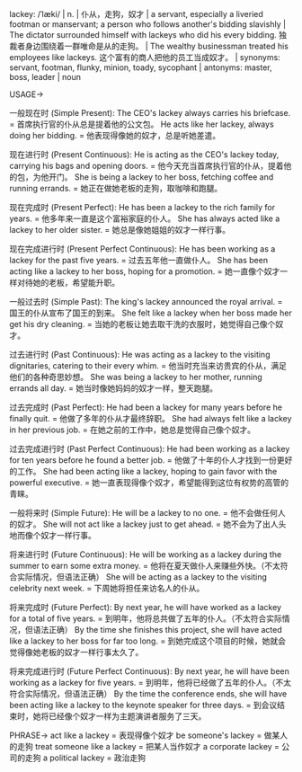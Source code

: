 lackey: /ˈlæki/ | n. | 仆从，走狗，奴才 | a servant, especially a liveried footman or manservant; a person who follows another's bidding slavishly | The dictator surrounded himself with lackeys who did his every bidding.  独裁者身边围绕着一群唯命是从的走狗。 |  The wealthy businessman treated his employees like lackeys.  这个富有的商人把他的员工当成奴才。 | synonyms: servant, footman, flunky, minion, toady, sycophant | antonyms: master, boss, leader | noun


USAGE->

一般现在时 (Simple Present):
The CEO's lackey always carries his briefcase. = 首席执行官的仆从总是提着他的公文包。
He acts like her lackey, always doing her bidding. = 他表现得像她的奴才，总是听她差遣。

现在进行时 (Present Continuous):
He is acting as the CEO's lackey today, carrying his bags and opening doors. = 他今天充当首席执行官的仆从，提着他的包，为他开门。
She is being a lackey to her boss, fetching coffee and running errands. = 她正在做她老板的走狗，取咖啡和跑腿。

现在完成时 (Present Perfect):
He has been a lackey to the rich family for years. = 他多年来一直是这个富裕家庭的仆人。
She has always acted like a lackey to her older sister. = 她总是像她姐姐的奴才一样行事。

现在完成进行时 (Present Perfect Continuous):
He has been working as a lackey for the past five years. = 过去五年他一直做仆人。
She has been acting like a lackey to her boss, hoping for a promotion. = 她一直像个奴才一样对待她的老板，希望能升职。


一般过去时 (Simple Past):
The king's lackey announced the royal arrival. = 国王的仆从宣布了国王的到来。
She felt like a lackey when her boss made her get his dry cleaning. = 当她的老板让她去取干洗的衣服时，她觉得自己像个奴才。

过去进行时 (Past Continuous):
He was acting as a lackey to the visiting dignitaries, catering to their every whim. = 他当时充当来访贵宾的仆从，满足他们的各种奇思妙想。
She was being a lackey to her mother, running errands all day. = 她当时像她妈妈的奴才一样，整天跑腿。

过去完成时 (Past Perfect):
He had been a lackey for many years before he finally quit. = 他做了多年的仆从才最终辞职。
She had always felt like a lackey in her previous job. = 在她之前的工作中，她总是觉得自己像个奴才。

过去完成进行时 (Past Perfect Continuous):
He had been working as a lackey for ten years before he found a better job. = 他做了十年的仆人才找到一份更好的工作。
She had been acting like a lackey, hoping to gain favor with the powerful executive. = 她一直表现得像个奴才，希望能得到这位有权势的高管的青睐。

一般将来时 (Simple Future):
He will be a lackey to no one. = 他不会做任何人的奴才。
She will not act like a lackey just to get ahead. = 她不会为了出人头地而像个奴才一样行事。

将来进行时 (Future Continuous):
He will be working as a lackey during the summer to earn some extra money. = 他将在夏天做仆人来赚些外快。（不太符合实际情况，但语法正确）
She will be acting as a lackey to the visiting celebrity next week. = 下周她将担任来访名人的仆从。

将来完成时 (Future Perfect):
By next year, he will have worked as a lackey for a total of five years. = 到明年，他将总共做了五年的仆人。（不太符合实际情况，但语法正确）
By the time she finishes this project, she will have acted like a lackey to her boss for far too long. = 到她完成这个项目的时候，她就会觉得像她老板的奴才一样行事太久了。

将来完成进行时 (Future Perfect Continuous):
By next year, he will have been working as a lackey for five years. = 到明年，他将已经做了五年的仆人。（不太符合实际情况，但语法正确）
By the time the conference ends, she will have been acting like a lackey to the keynote speaker for three days. = 到会议结束时，她将已经像个奴才一样为主题演讲者服务了三天。


PHRASE->
act like a lackey = 表现得像个奴才
be someone's lackey =  做某人的走狗
treat someone like a lackey = 把某人当作奴才
a corporate lackey = 公司的走狗
a political lackey = 政治走狗
